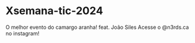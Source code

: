 # Xsemana-tic-2024
O melhor evento do camargo aranha! feat. João Siles
Acesse o @n3rds.ca no instagram!